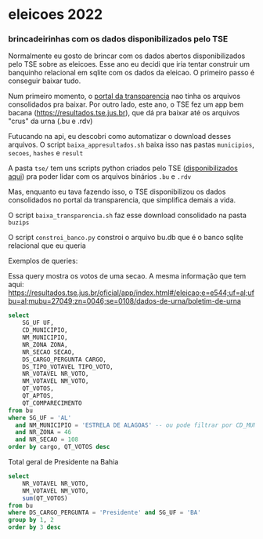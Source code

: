 # eleicoes 2022

### brincadeirinhas com os dados disponibilizados pelo TSE

Normalmente eu gosto de brincar com os dados abertos disponibilizados pelo TSE sobre as eleicoes.
Esse ano eu decidi que iria tentar construir um banquinho relacional em sqlite com os dados da eleicao.
O primeiro passo é conseguir baixar tudo.

Num primeiro momento, o [portal da transparencia](https://dadosabertos.tse.jus.br/organization/tse-agel) nao tinha os arquivos consolidados pra baixar.
Por outro lado, este ano, o TSE fez um app bem bacana (https://resultados.tse.jus.br), que dá pra baixar até os arquivos "crus" da urna (.bu e .rdv)

Futucando na api, eu descobri como automatizar o download desses arquivos. O script `baixa_appresultados.sh` baixa isso nas pastas `municipios`, `secoes`, `hashes` e `result`

A pasta `tse/` tem uns scripts python criados pelo TSE ([disponibilizados aqui](https://www.tse.jus.br/eleicoes/eleicoes-2022/documentacao-tecnica-do-software-da-urna-eletronica)) pra poder lidar com os arquivos binários `.bu` e `.rdv`

Mas, enquanto eu tava fazendo isso, o TSE disponibilizou os dados consolidados no portal da transparencia, que simplifica demais a vida.

O script `baixa_transparencia.sh` faz esse download consolidado na pasta `buzips`

O script `constroi_banco.py` constroi o arquivo bu.db que é o banco sqlite relacional que eu queria

Exemplos de queries:

Essa query mostra os votos de uma secao. 
A mesma informação que tem aqui: https://resultados.tse.jus.br/oficial/app/index.html#/eleicao;e=e544;uf=al;ufbu=al;mubu=27049;zn=0046;se=0108/dados-de-urna/boletim-de-urna
```sql
select 
	SG_UF UF,
	CD_MUNICIPIO,
	NM_MUNICIPIO,
	NR_ZONA ZONA,
	NR_SECAO SECAO,
	DS_CARGO_PERGUNTA CARGO,
	DS_TIPO_VOTAVEL TIPO_VOTO,
	NR_VOTAVEL NR_VOTO,
	NM_VOTAVEL NM_VOTO,
	QT_VOTOS,
	QT_APTOS,
	QT_COMPARECIMENTO 
from bu 
where SG_UF = 'AL'
  and NM_MUNICIPIO = 'ESTRELA DE ALAGOAS' -- ou pode filtrar por CD_MUNICIPIO = 27049
  and NR_ZONA = 46
  and NR_SECAO = 108
order by cargo, QT_VOTOS desc
```

Total geral de Presidente na Bahia
```sql
select 
	NR_VOTAVEL NR_VOTO,
	NM_VOTAVEL NM_VOTO,
	sum(QT_VOTOS)
from bu 
where DS_CARGO_PERGUNTA = 'Presidente' and SG_UF = 'BA'
group by 1, 2
order by 3 desc
```
